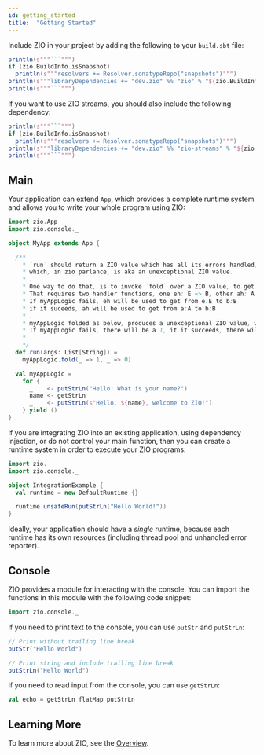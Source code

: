 ```yaml
---
id: getting_started
title:  "Getting Started"
---
```


Include ZIO in your project by adding the following to your `build.sbt` file:

```scala mdoc:passthrough
println(s"""```""")
if (zio.BuildInfo.isSnapshot)
  println(s"""resolvers += Resolver.sonatypeRepo("snapshots")""")
println(s"""libraryDependencies += "dev.zio" %% "zio" % "${zio.BuildInfo.version}"""")
println(s"""```""")
```

If you want to use ZIO streams, you should also include the following dependency:

```scala mdoc:passthrough
println(s"""```""")
if (zio.BuildInfo.isSnapshot)
  println(s"""resolvers += Resolver.sonatypeRepo("snapshots")""")
println(s"""libraryDependencies += "dev.zio" %% "zio-streams" % "${zio.BuildInfo.version}"""")
println(s"""```""")
```

## Main

Your application can extend `App`, which provides a complete runtime system and allows you to write your whole program using ZIO:

```scala mdoc:silent
import zio.App
import zio.console._

object MyApp extends App {

  /**
    * `run` should return a ZIO value which has all its errors handled,
    * which, in zio parlance, is aka an unexceptional ZIO value.
    * .
    * One way to do that, is to invoke `fold` over a ZIO value, to get an unexceptional ZIO value
    * That requires two handler functions, one eh: E => B, other ah: A => B
    * If myAppLogic fails, eh will be used to get from e:E to b:B
    * if it suceeds, ah will be used to get from a:A to b:B
    * .
    * myAppLogic folded as below, produces a unexceptional ZIO value, with B being Int
    * If myAppLogic fails, there will be a 1, it it succeeds, there will be a 0
    * .
    */
  def run(args: List[String]) =
    myAppLogic.fold(_ => 1, _ => 0)

  val myAppLogic =
    for {
      _    <- putStrLn("Hello! What is your name?")
      name <- getStrLn
      _    <- putStrLn(s"Hello, ${name}, welcome to ZIO!")
    } yield ()
}
```

If you are integrating ZIO into an existing application, using dependency injection, or do not control your main function, then you can create a runtime system in order to execute your ZIO programs:

```scala mdoc:silent
import zio._
import zio.console._

object IntegrationExample {
  val runtime = new DefaultRuntime {}

  runtime.unsafeRun(putStrLn("Hello World!"))
}
```

Ideally, your application should have a _single_ runtime, because each runtime has its own resources (including thread pool and unhandled error reporter).

## Console

ZIO provides a module for interacting with the console. You can import the functions in this module with the following code snippet:

```scala mdoc:silent
import zio.console._
```

If you need to print text to the console, you can use `putStr` and `putStrLn`:

```scala mdoc
// Print without trailing line break
putStr("Hello World")

// Print string and include trailing line break
putStrLn("Hello World")
```

If you need to read input from the console, you can use `getStrLn`:

```scala mdoc
val echo = getStrLn flatMap putStrLn
```

## Learning More

To learn more about ZIO, see the [Overview](overview/index.md).
